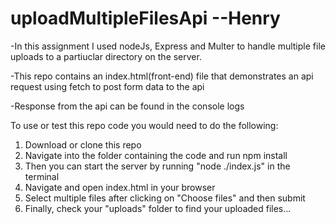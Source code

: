 # uploadMultipleFilesApi --Henry

-In this assignment I used nodeJs, Express and Multer to handle multiple file uploads to a partiuclar directory on the server.

-This repo contains an index.html(front-end) file that demonstrates an api request using fetch to post form data to the api

-Response from the api can be found in the console logs

To use or test this repo code you would need to do the following:
1. Download or clone this repo
2. Navigate into the folder containing the code and run npm install
3. Then you can start the server by running "node ./index.js" in the terminal
4. Navigate and open index.html in your browser
5. Select multiple files after clicking on "Choose files" and then submit
6. Finally, check your "uploads" folder to find your uploaded files...
